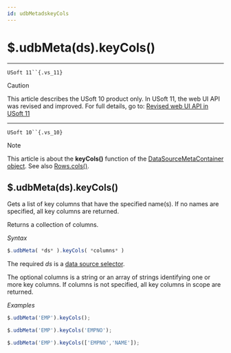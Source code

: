```yaml
---
id: udbMetadskeyCols
---
```


# $.udbMeta(ds).keyCols()



----

`USoft 11``{.vs_11}`

> [!CAUTION]
> This article describes the USoft 10 product only.
> In USoft 11, the web UI API was revised and improved. For full details, go to:
> [Revised web UI API in USoft 11](/docs/Web%20and%20app%20UIs/UDB%20udb/Revised%20web%20UI%20API%20in%20USoft%2011.md)

----

`USoft 10``{.vs_10}`

> [!NOTE]
> This article is about the **keyCols()** function of the [DataSourceMetaContainer object](/docs/Web%20and%20app%20UIs/UDB%20DataSourceMetaContainer).
> See also [Rows.cols()](/docs/Web%20and%20app%20UIs/UDB%20Rows/Rowscols.md).

## **$.udbMeta(ds).keyCols()**

Gets a list of key columns that have the specified name(s). If no names are specified, all key columns are returned.

Returns a collection of columns.

*Syntax*

```js
$.udbMeta( *ds* ).keyCols( *columns* )
```

The required *ds* is a [data source selector](/docs/Web%20and%20app%20UIs/UDB%20DataSourceMetaContainer/UDB%20DataSourceMetaContainer%20object.md).

The optional columns is a string or an array of strings identifying one or more key columns. If columns is not specified, all key columns in scope are returned.

*Examples*

```js
$.udbMeta('EMP').keyCols();
```

```js
$.udbMeta('EMP').keyCols('EMPNO');
```

```js
$.udbMeta('EMP').keyCols(['EMPNO','NAME']);
```

 